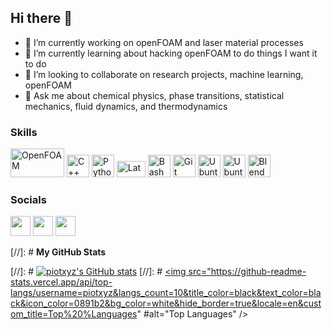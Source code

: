 ## Hi there 👋

- 🔭 I’m currently working on openFOAM and laser material processes
- 🌱 I’m currently learning about hacking openFOAM to do things I want it to do
- 👯 I’m looking to collaborate on research projects, machine learning, openFOAM
- 💬 Ask me about chemical physics, phase transitions, statistical mechanics, fluid dynamics, and thermodynamics

### Skills

<p align="left">
<a href="https://www.openfoam.com/" target="_blank" rel="noreferrer"><img src="https://cdn.openfoam.org/wp-content/uploads/2016/05/CFDfoundationLogoDark-600x600.png" width="86" height="46" alt="OpenFOAM" /></a>
<a href="https://docs.microsoft.com/en-us/cpp/?view=msvc-170" target="_blank" rel="noreferrer"><img src="https://raw.githubusercontent.com/danielcranney/readme-generator/main/public/icons/skills/cplusplus-colored.svg" width="36" height="36" alt="C++" /></a>
<a href="https://www.python.org/" target="_blank" rel="noreferrer"><img src="https://raw.githubusercontent.com/danielcranney/readme-generator/main/public/icons/skills/python-colored.svg" width="36" height="36" alt="Python" /></a>
<a href="https://www.latex-project.org/" target="_blank" rel="noreferrer"><img src="https://banner2.cleanpng.com/20180629/hjt/kisspng-latex-tex-live-typesetting-text-editor-tex-5b35eeb289e0b6.1909910215302611705648.jpg" width="46" height="26" alt="Latex" /></a>
<a href="https://www.bash.com/" target="_blank" rel="noreferrer"><img src="https://encrypted-tbn0.gstatic.com/images?q=tbn:ANd9GcT9pDzL7hgzhBGXhUZFTuvbCOzPD9s1oghoWfD14lccHu0hzxAoSdOHfrIDwp7slVPPiWs&usqp=CAU" width="36" height="36" alt="Bash" /></a>
<a href="https://www.git.com/" target="_blank" rel="noreferrer"><img src="https://git-scm.com/images/logos/downloads/Git-Icon-Black.png" width="36" height="36" alt="Git" /></a>
<a href="https://ubuntu.com/" target="_blank" rel="noreferrer"><img src="https://assets.ubuntu.com/v1/ce518a18-CoF-2022_solid+O.svg" width="36" height="36" alt="Ubuntu" /></a>
<a href="https://www.microsoft.com/hr-hr/" target="_blank" rel="noreferrer"><img src="https://evo.audio/wp-content/uploads/2016/05/Windows-10-Icon.png" width="36" height="36" alt="Ubuntu" /></a>
<a href="https://www.blender.org/" target="_blank" rel="noreferrer"><img src="https://upload.wikimedia.org/wikipedia/commons/0/0c/Blender_logo_no_text.svg" width="36" height="36" alt="Blender" /></a>

</p>

### Socials

<a href="https://www.github.com/piotxyz" target="_blank" rel="noreferrer"><img src="https://raw.githubusercontent.com/danielcranney/readme-generator/main/public/icons/socials/github.svg" width="32" height="32" /></a> 
<a href="https://www.linkedin.com/in/piotxyz/" target="_blank" rel="noreferrer"><img src="https://raw.githubusercontent.com/danielcranney/readme-generator/main/public/icons/socials/linkedin.svg" width="32" height="32" /></a> 
<a href="https://www.researchgate.net/profile/Patrick-Otoole-2" target="_blank" rel="noreferrer"><img src="https://upload.wikimedia.org/wikipedia/commons/5/5e/ResearchGate_icon_SVG.svg" width="32" height="32" /></a> 


[//]: # <b>My GitHub Stats</b>

[//]: # <a href="http://www.github.com/piotxyz"><img src="https://github-readme-stats.vercel.app/api?username=piotxyz&show_icons=true&hide=&count_private=true&hide_border=true&show_icons=true" alt="piotxyz's GitHub stats" /></a>
[//]: # <a href="https://github.com/piotxyz" align="left"><img src="https://github-readme-stats.vercel.app/api/top-langs/username=piotxyz&langs_count=10&title_color=black&text_color=black&icon_color=0891b2&bg_color=white&hide_border=true&locale=en&custom_title=Top%20%Languages" #alt="Top Languages" /></a>
